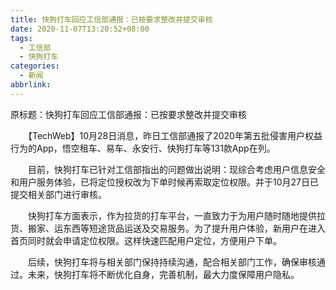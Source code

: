 ```yaml
---
title: 快狗打车回应工信部通报：已按要求整改并提交审核
date: 2020-11-07T13:20:52+08:00
tags:
  - 工信部
  - 快狗打车
categories:
  - 新闻
abbrlink:
---
```


原标题：快狗打车回应工信部通报：已按要求整改并提交审核

　　【TechWeb】10月28日消息，昨日工信部通报了2020年第五批侵害用户权益行为的App，悟空租车、易车、永安行、快狗打车等131款App在列。

　　目前，快狗打车已针对工信部指出的问题做出说明：现综合考虑用户信息安全和用户服务体验，已将定位授权改为下单时候再索取定位权限。并于10月27日已提交相关部门进行审核。

　　快狗打车方面表示，作为拉货的打车平台，一直致力于为用户随时随地提供拉货、搬家、运东西等短途货品运送及交易服务。为了提升用户体验，新用户在进入首页同时就会申请定位权限。这样快速匹配用户定位，方便用户下单。

　　后续，快狗打车将与相关部门保持持续沟通，配合相关部门工作，确保审核通过。未来，快狗打车将不断优化自身，完善机制，最大力度保障用户隐私。